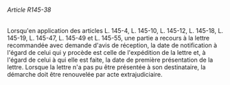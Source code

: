 ###### Article R145-38

Lorsqu'en application des articles L. 145-4, L. 145-10, L. 145-12, L. 145-18, L. 145-19, L. 145-47, L. 145-49 et L. 145-55, une partie a recours à la lettre recommandée avec demande d'avis de réception, la date de notification à l'égard de celui qui y procède est celle de l'expédition de la lettre et, à l'égard de celui à qui elle est faite, la date de première présentation de la lettre. Lorsque la lettre n'a pas pu être présentée à son destinataire, la démarche doit être renouvelée par acte extrajudiciaire.

